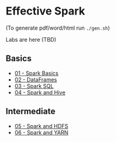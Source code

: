 <link rel='stylesheet' href='assets/css/main.css'/>

# Effective Spark

(To generate pdf/word/html run `./gen.sh`)

Labs are here (TBD)

## Basics

- [01 - Spark Basics](01-Spark-Basics.md)
- [02 - DataFrames](02-Spark-DataFrames.md)
- [03 - Spark SQL](03-Spark-SQL.md)
- [04 - Spark and Hive](04-Spark-Hive.md)

## Intermediate

- [05 - Spark and HDFS](05-Spark-HDFS.md)
- [06 - Spark and YARN](06-Spark-YARN.md)